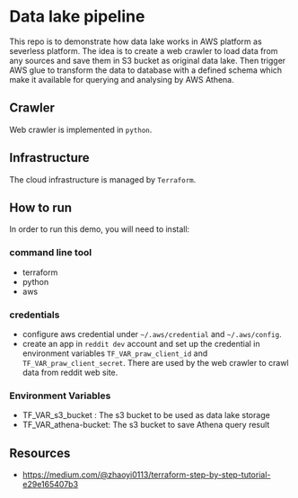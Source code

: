 # Data lake pipeline

This repo is to demonstrate how data lake works in AWS platform as severless platform. The idea is to create a web crawler to load data from any sources and save them in S3 bucket as original data lake. Then trigger AWS glue to transform the data to database with a defined schema which make it available for querying and analysing by AWS Athena.

## Crawler

Web crawler is implemented in `python`.

## Infrastructure

The cloud infrastructure is managed by `Terraform`.

## How to run

In order to run this demo, you will need to install:

### command line tool

- terraform
- python
- aws

### credentials

- configure aws credential under `~/.aws/credential` and `~/.aws/config`.
- create an app in `reddit dev` account and set up the credential in environment variables `TF_VAR_praw_client_id` and `TF_VAR_praw_client_secret`. There are used by the web crawler to crawl data from reddit web site.

### Environment Variables

- TF_VAR_s3_bucket :    The s3 bucket to be used as data lake storage
- TF_VAR_athena-bucket: The s3 bucket to save Athena query result

## Resources

- https://medium.com/@zhaoyi0113/terraform-step-by-step-tutorial-e29e165407b3